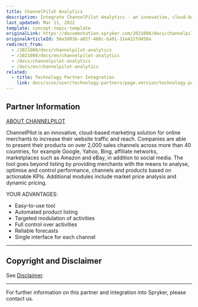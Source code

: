 ```yaml
---
title: ChannelPilot Analytics
description: Integrate ChannelPilot Analytics - an innovative, cloud-based marketing solution for online merchants to increase their website traffic and reach.
last_updated: Mar 11, 2022
template: concept-topic-template
originalLink: https://documentation.spryker.com/2021080/docs/channelpilot-analytics
originalArticleId: 56a3d03b-a02f-468c-ba91-31e422fd458a
redirect_from:
  - /2021080/docs/channelpilot-analytics
  - /2021080/docs/en/channelpilot-analytics
  - /docs/channelpilot-analytics
  - /docs/en/channelpilot-analytics
related:
  - title: Technology Partner Integration
    link: docs/scos/user/technology-partners/page.version/technology-partners.html
---
```


## Partner Information

[ABOUT CHANNELPILOT](https://channelpilot.com)

ChannelPilot is an innovative, cloud-based marketing solution for online merchants to increase their website traffic and reach. Companies are able to present their products on over 2,000 sales channels across more than 40 countries, for example Google, Yahoo, Bing, affiliate networks, marketplaces such as Amazon and eBay, in addition to social media. The tool goes beyond listing by providing merchants with the means to analyse, optimise and control performance, channels and products based on actionable KPIs. Additional modules include market price analysis and dynamic pricing.

YOUR ADVANTAGES:

* Easy-to-use tool
* Automated product listing
* Targeted modulation of activities
* Full control over activities
* Reliable forecasts
* Single interface for each channel

---

## Copyright and Disclaimer

See [Disclaimer](https://github.com/spryker/spryker-documentation).

---
For further information on this partner and integration into Spryker, please contact us.

<div class="hubspot-form js-hubspot-form" data-portal-id="2770802" data-form-id="163e11fb-e833-4638-86ae-a2ca4b929a41" id="hubspot-1"></div>
